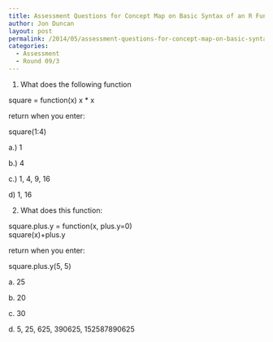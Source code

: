 ```yaml
---
title: Assessment Questions for Concept Map on Basic Syntax of an R Function
author: Jon Duncan
layout: post
permalink: /2014/05/assessment-questions-for-concept-map-on-basic-syntax-of-an-r-function/
categories:
  - Assessment
  - Round 09/3
---
```

1. What does the following function

square = function(x) x * x

return when you enter:

square(1:4)

a.) 1

b.) 4

c.) 1, 4, 9, 16

d) 1, 16

2. What does this function:

square.plus.y = function(x, plus.y=0)  
square(x)+plus.y

return when you enter:

square.plus.y(5, 5)

a. 25

b. 20

c. 30

d. 5, 25, 625, 390625, 152587890625